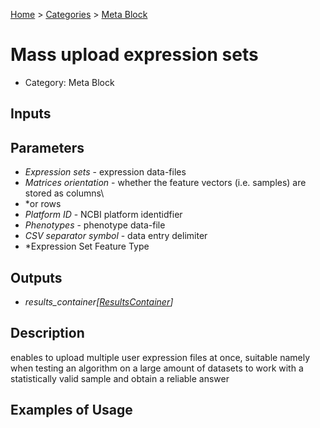 
[Home](../../../index.html) > [Categories](../../index.html) > [Meta Block](index.html)

# Mass upload expression sets

* Category: Meta Block

## Inputs



## Parameters

* *Expression sets* - expression data-files
* *Matrices orientation* - whether the feature vectors (i.e. samples) are stored as columns\
* *or rows
* *Platform ID* - NCBI platform identidfier
* *Phenotypes* - phenotype data-file
* *CSV separator symbol* - data entry delimiter
* *Expression Set Feature Type

## Outputs

* *results_container[[ResultsContainer](../../../data_types.html#resultscontainer)]*

## Description

  enables to upload multiple user expression files at once, suitable namely when testing an algorithm on a large amount of datasets to work with a statistically valid sample and obtain a reliable answer

## Examples of Usage
        